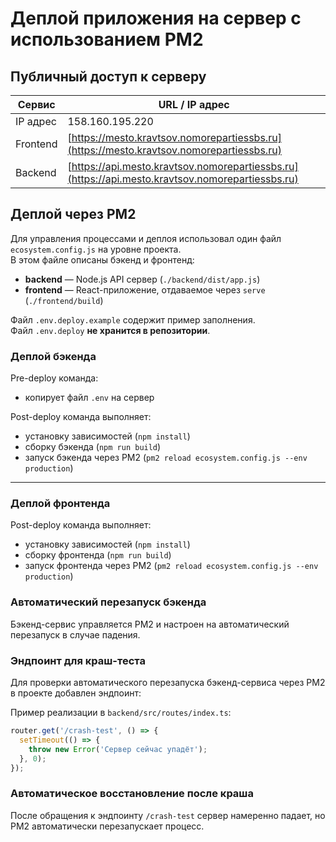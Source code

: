# Деплой приложения на сервер с использованием PM2

## Публичный доступ к серверу

| Сервис   | URL / IP адрес                                                                                   |
|----------|--------------------------------------------------------------------------------------------------|
| IP адрес | 158.160.195.220                                                                                  |
| Frontend | [https://mesto.kravtsov.nomorepartiessbs.ru](https://mesto.kravtsov.nomorepartiessbs.ru)         |
| Backend  | [https://api.mesto.kravtsov.nomorepartiessbs.ru](https://api.mesto.kravtsov.nomorepartiessbs.ru) |

## Деплой через PM2

Для управления процессами и деплоя использовал один файл `ecosystem.config.js` на уровне проекта.  
В этом файле описаны бэкенд и фронтенд:

- **backend** — Node.js API сервер (`./backend/dist/app.js`)  
- **frontend** — React-приложение, отдаваемое через `serve` (`./frontend/build`)  

Файл `.env.deploy.example` содержит пример заполнения.  
Файл `.env.deploy` **не хранится в репозитории**.

### Деплой бэкенда

Pre-deploy команда:

- копирует файл `.env` на сервер  

Post-deploy команда выполняет:

- установку зависимостей (`npm install`)  
- сборку бэкенда (`npm run build`)  
- запуск бэкенда через PM2 (`pm2 reload ecosystem.config.js --env production`)  

---

### Деплой фронтенда

Post-deploy команда выполняет:

- установку зависимостей (`npm install`)  
- сборку фронтенда (`npm run build`)  
- запуск фронтенда через PM2 (`pm2 reload ecosystem.config.js --env production`)

### Автоматический перезапуск бэкенда

Бэкенд-сервис управляется PM2 и настроен на автоматический перезапуск в случае падения.  

### Эндпоинт для краш-теста

Для проверки автоматического перезапуска бэкенд-сервиса через PM2 в проекте добавлен эндпоинт:

Пример реализации в `backend/src/routes/index.ts`:

```ts
router.get('/crash-test', () => {
  setTimeout(() => {
    throw new Error('Сервер сейчас упадёт');
  }, 0);
});
```

### Автоматическое восстановление после краша

После обращения к эндпоинту `/crash-test` сервер намеренно падает, но PM2 автоматически перезапускает процесс.